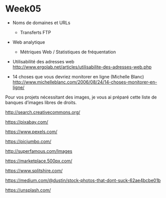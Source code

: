 # Week05
* Noms de domaines et URLs
  * Transferts FTP
* Web analytique
  * Métriques Web / Statistiques de fréquentation
  
* Utilisabilité des adresses web
http://www.ergolab.net/articles/utilisabilite-des-adresses-web.php

* 14 choses que vous devriez monitorer en ligne (Michelle Blanc)
http://www.michelleblanc.com/2006/08/24/14-choses-monitorer-en-ligne/

Pour vos projets nécessitant des images, je vous ai préparé cette liste de banques d’images libres de droits.

http://search.creativecommons.org/

https://pixabay.com/

https://www.pexels.com/

https://picjumbo.com/ 

http://superfamous.com/Images

https://marketplace.500px.com/

https://www.splitshire.com/

https://medium.com/@dustin/stock-photos-that-dont-suck-62ae4bcbe01b

https://unsplash.com/
